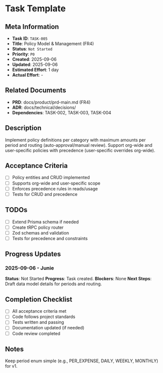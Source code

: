 # Task Template

## Meta Information

- **Task ID**: `TASK-005`
- **Title**: Policy Model & Management (FR4)
- **Status**: `Not Started`
- **Priority**: `P0`
- **Created**: 2025-09-06
- **Updated**: 2025-09-06
- **Estimated Effort**: 1 day
- **Actual Effort**: -

## Related Documents

- **PRD**: docs/product/prd-main.md (FR4)
- **ADR**: docs/technical/decisions/
- **Dependencies**: TASK-002, TASK-003, TASK-004

## Description

Implement policy definitions per category with maximum amounts per period and routing (auto-approval/manual review). Support org-wide and user-specific policies with precedence (user-specific overrides org-wide).

## Acceptance Criteria

- [ ] Policy entities and CRUD implemented
- [ ] Supports org-wide and user-specific scope
- [ ] Enforces precedence rules in reads/usage
- [ ] Tests for CRUD and precedence

## TODOs

- [ ] Extend Prisma schema if needed
- [ ] Create tRPC policy router
- [ ] Zod schemas and validation
- [ ] Tests for precedence and constraints

## Progress Updates

### 2025-09-06 - Junie
**Status**: Not Started
**Progress**: Task created.
**Blockers**: None
**Next Steps**: Draft data model details for periods and routing.

## Completion Checklist

- [ ] All acceptance criteria met
- [ ] Code follows project standards
- [ ] Tests written and passing
- [ ] Documentation updated (if needed)
- [ ] Code review completed

## Notes

Keep period enum simple (e.g., PER_EXPENSE, DAILY, WEEKLY, MONTHLY) for v1.

